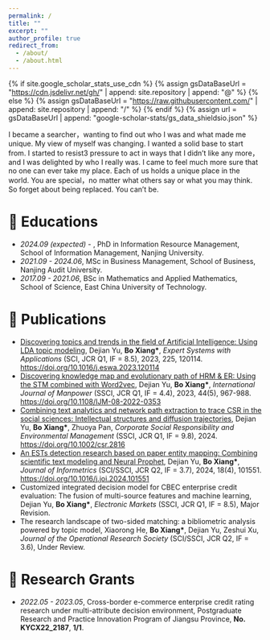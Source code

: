 ```yaml
---
permalink: /
title: ""
excerpt: ""
author_profile: true
redirect_from: 
  - /about/
  - /about.html
---
```


{% if site.google_scholar_stats_use_cdn %}
{% assign gsDataBaseUrl = "https://cdn.jsdelivr.net/gh/" | append: site.repository | append: "@" %}
{% else %}
{% assign gsDataBaseUrl = "https://raw.githubusercontent.com/" | append: site.repository | append: "/" %}
{% endif %}
{% assign url = gsDataBaseUrl | append: "google-scholar-stats/gs_data_shieldsio.json" %}

<span class='anchor' id='about-me'></span>

I became a searcher，wanting to find out who I was and what made me unique. My view of myself was changing. I wanted a solid base to start from. I started to resist3 pressure to act in ways that I didn’t like any more，and I was delighted by who I really was. I came to feel much more sure that no one can ever take my place. Each of us holds a unique place in the world. You are special，no matter what others say or what you may think. So forget about being replaced. You can’t be.

# 📖 Educations
- *2024.09 (expected)* - , PhD in Information Resource Management, School of Information Management, Nanjing University.
- *2021.09 - 2024.06*, MSc in Business Management, School of Business, Nanjing Audit University.
- *2017.09 - 2021.06*, BSc in Mathematics and Applied Mathematics, School of Science, East China University of Technology.

# 📝 Publications 
- [Discovering topics and trends in the field of Artificial Intelligence: Using LDA topic modeling](https://www.sciencedirect.com/science/article/pii/S0957417423006164#ak905), Dejian Yu, **Bo Xiang\***, *Expert Systems with Applications* (SCI, JCR Q1, IF = 8.5), 2023, 225, 120114. https://doi.org/10.1016/j.eswa.2023.120114
- [Discovering knowledge map and evolutionary path of HRM & ER: Using the STM combined with Word2vec](https://www.emerald.com/insight/content/doi/10.1108/IJM-08-2022-0353/full/html), Dejian Yu, **Bo Xiang\***, *International Journal of Manpower* (SSCI, JCR Q1, IF = 4.4), 2023, 44(5), 967-988. https://doi.org/10.1108/IJM-08-2022-0353
-  [Combining text analytics and network path extraction to trace CSR in the social sciences: Intellectual structures and diffusion trajectories](https://onlinelibrary.wiley.com/doi/full/10.1002/csr.2816), Dejian Yu, **Bo Xiang\***, Zhuoya Pan, *Corporate Social Responsibility and Environmental Management* (SSCI, JCR Q1, IF = 9.8), 2024.  https://doi.org/10.1002/csr.2816
-  [An ESTs detection research based on paper entity mapping: Combining scientific text modeling and Neural Prophet](https://www.sciencedirect.com/science/article/pii/S1751157724000646), Dejian Yu, **Bo Xiang\***, *Journal of Informetrics* (SCI/SSCI, JCR Q2, IF = 3.7), 2024, 18(4), 101551. https://doi.org/10.1016/j.joi.2024.101551
-  Customized integrated decision model for CBEC enterprise credit evaluation: The fusion of multi-source features and machine learning, Dejian Yu, **Bo Xiang\***, *Electronic Markets* (SSCI, JCR Q1, IF = 8.5), Major Revision.
-  The research landscape of two-sided matching: a bibliometric analysis powered by topic model, Xiaorong He, **Bo Xiang\***, Dejian Yu, Zeshui Xu, *Journal of the Operational Research Society* (SCI/SSCI, JCR Q2, IF = 3.6), Under Review.

# 💬 Research Grants
- *2022.05 - 2023.05*, Cross-border e-commerce enterprise credit rating research under multi-attribute decision environment, Postgraduate Research and Practice Innovation Program of Jiangsu Province, **No. KYCX22_2187**, **1/1**.

